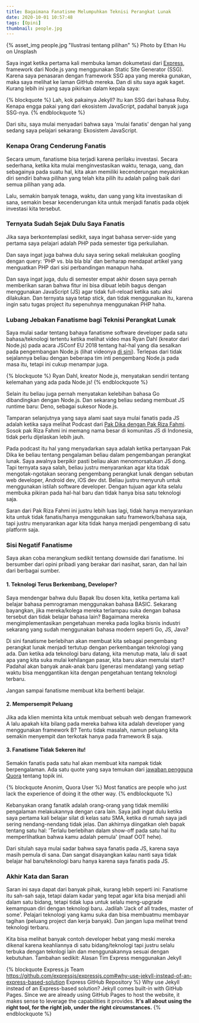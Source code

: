```yaml
---
title: Bagaimana Fanatisme Melumpuhkan Teknisi Perangkat Lunak
date: 2020-10-01 10:57:48
tags: [Opini]
thumbnail: people.jpg
---
```

{% asset_img people.jpg "Ilustrasi tentang pilihan" %}
Photo by Ethan Hu on Unsplash

Saya ingat ketika pertama kali membuka laman dokumetasi dari [Express](http://expressjs.com/), framework dari Node.js yang menggunakan Static Site Generator (SSG). Karena saya penasaran dengan framework SSG apa yang mereka gunakan, maka saya melihat ke laman GitHub mereka. Dan di situ saya agak kaget. Kurang lebih ini yang saya pikirkan dalam kepala saya:

{% blockquote %}
Lah, kok pakainya Jekyll? Itu kan SSG dari bahasa Ruby. Kenapa engga pakai yang dari ekosistem JavaScript, padahal banyak juga SSG-nya.
{% endblockquote %}

Dari situ, saya mulai menyadari bahwa saya 'mulai fanatis' dengan hal yang sedang saya pelajari sekarang: Ekosistem JavaScript.

### Kenapa Orang Cenderung Fanatis
Secara umum, fanatisme bisa terjadi karena perilaku investasi. Secara sederhana, ketika kita mulai menginvestasikan waktu, tenaga, uang, dan sebagainya pada suatu hal, kita akan memiliki kecenderungan meyakinkan diri sendiri bahwa pilihan yang telah kita pilih itu adalah paling baik dari semua pilihan yang ada.

Lalu, semakin banyak tenaga, waktu, dan uang yang kita investasikan di sana, semakin besar kecenderungan kita untuk menjadi fanatis pada objek investasi kita tersebut.

### Ternyata Sudah Sejak Dulu Saya Fanatis
Jika saya berkontemplasi sedikit, saya ingat bahasa server-side yang pertama saya pelajari adalah PHP pada semester tiga perkuliahan.

Dan saya ingat juga bahwa dulu saya sering sekali melakukan googling dengan query: 'PHP vs. bla bla bla' dan berharap mendapat artikel yang menguatkan PHP dari sisi perbandingan manapun haha.

Dan saya ingat juga, dulu di semester empat akhir dosen saya pernah memberikan saran bahwa fitur ini bisa dibuat lebih bagus dengan menggunakan JavaScript (JS) agar tidak full-reload ketika satu aksi dilakukan. Dan ternyata saya tetap stick, dan tidak menggunakan itu, karena ingin satu tugas project itu sepenuhnya menggunakan PHP haha.

### Lubang Jebakan Fanatisme bagi Teknisi Perangkat Lunak
Saya mulai sadar tentang bahaya fanatisme software developer pada satu bahasa/teknologi tertentu ketika melihat video mas Ryan Dahl (kreator dari Node.js) pada acara JSConf EU 2018 tentang hal-hal yang dia sesalkan pada pengembangan Node.js (lihat videonya [di sini](https://www.youtube.com/watch?v=M3BM9TB-8yA)). Terlepas dari tidak sejalannya beliau dengan beberapa tim inti pengembang Node.js pada masa itu, tetapi ini cukup menampar juga.

{% blockquote %}
Ryan Dahl, kreator Node.js, menyatakan sendiri tentang kelemahan yang ada pada Node.js!
{% endblockquote %}

Selain itu beliau juga pernah menyatakan kelebihan bahasa Go dibandingkan dengan Node.js. Dan sekarang beliau sedang membuat JS runtime baru: Deno, sebagai sukesor Node.js.

Tamparan selanjutnya yang saya alami saat saya mulai fanatis pada JS adalah ketika saya melihat Podcast dari [Pak Dika dengan Pak Riza Fahmi](https://www.youtube.com/watch?v=ohL5VIHs36s). Sosok pak Riza Fahmi ini memang nama besar di komunitas JS di Indonesia, tidak perlu dijelaskan lebih jauh.

Pada podcast itu hal yang menyadarkan saya adalah ketika pertanyaan Pak Dika ke beliau tentang pengalaman beliau dalam pengembangan perangkat lunak. Saya awalnya berpikir pasti beliau akan menomorsatukan JS dong. Tapi ternyata saya salah, beliau justru menyarankan agar kita tidak mengotak-ngotakan seorang pengembang perangkat lunak dengan sebutan web developer, Android dev, iOS dev dst. Beliau justru menyuruh untuk menggunakan istilah software developer. Dengan tujuan agar kita selalu membuka pikiran pada hal-hal baru dan tidak hanya bisa satu teknologi saja.

Saran dari Pak Riza Fahmi ini justru lebih luas lagi, tidak hanya menyarankan kita untuk tidak fanatis/hanya menggunakan satu framework/bahasa saja, tapi justru menyarankan agar kita tidak hanya menjadi pengembang di satu platform saja.

### Sisi Negatif Fanatisme
Saya akan coba merangkum sedikit tentang downside dari fanatisme. Ini bersumber dari opini pribadi yang berakar dari nasihat, saran, dan hal lain dari berbagai sumber.

#### 1. Teknologi Terus Berkembang, Developer?
Saya mendengar bahwa dulu Bapak Ibu dosen kita, ketika pertama kali belajar bahasa pemrograman menggunakan bahasa BASIC. Sekarang bayangkan, jika mereka/kolega mereka terlampau suka dengan bahasa tersebut dan tidak belajar bahasa lain? Bagaimana mereka mengimplementasikan pengetahuan mereka pada logika bisnis industri sekarang yang sudah menggunakan bahasa modern seperti Go, JS, Java?

Di sini fanatisme berlebihan akan membuat kita sebagai pengembang perangkat lunak menjadi tertutup dengan perkembangan teknologi yang ada. Dan ketika ada teknologi baru datang, kita menutup mata, lalu di saat apa yang kita suka mulai kehilangan pasar, kita baru akan memulai start? Padahal akan banyak anak-anak baru (generasi mendatang) yang setiap waktu bisa menggantikan kita dengan pengetahuan tentang teknologi terbaru.

Jangan sampai fanatisme membuat kita berhenti belajar.

#### 2. Mempersempit Peluang
Jika ada klien meminta kita untuk membuat sebuah web dengan framework A lalu apakah kita bilang pada mereka bahwa kita adalah developer yang menggunakan framework B? Tentu tidak masalah, namun peluang kita semakin menyempit dan terkotak hanya pada framework B saja.

#### 3. Fanatisme Tidak Sekeren itu!
Semakin fanatis pada satu hal akan membuat kita nampak tidak berpengalaman. Ada satu quote yang saya temukan dari [jawaban pengguna Quora](https://www.quora.com/Why-are-most-developers-fanatic-of-a-programming-language) tentang topik ini.

{% blockquote Anonim, Quora User %}
Most fanatics are people who just lack the experience of doing it the other way.
{% endblockquote %}

Kebanyakan orang fanatik adalah orang-orang yang tidak memiliki pengalaman melakukannya dengan cara lain. Saya jadi ingat dulu ketika saya pertama kali belajar silat di kelas satu SMA, ketika di rumah saya jadi sering nendang-nendang tidak jelas. Dan akhirnya diingatkan oleh bapak tentang satu hal: 'Terlalu berlebihan dalam show-off pada satu hal itu memperlihatkan bahwa kamu adalah pemula' (maaf OOT hehe).

Dari situlah saya mulai sadar bahwa saya fanatis pada JS, karena saya masih pemula di sana. Dan sangat disayangkan kalau nanti saya tidak belajar hal baru/teknologi baru hanya karena saya fanatis pada JS.

### Akhir Kata dan Saran
Saran ini saya dapat dari banyak pihak, kurang lebih seperti ini: Fanatisme itu sah-sah saja, tetapi dalam kadar yang tepat agar kita bisa menjadi ahli dalam satu bidang, tetapi tidak lupa untuk selalu meng-upgrade kemampuan diri dengan teknologi baru. Jadilah 'Jack of all trades, master of some'. Pelajari teknologi yang kamu suka dan bisa membuatmu membayar tagihan (peluang project dan kerja banyak). Dan jangan lupa melihat trend teknologi terbaru.

Kita bisa melihat banyak contoh developer hebat yang meski mereka dikenal karena keahliannya di satu bidang/teknologi tapi justru selalu terbuka dengan teknlogi lain dan menggunakannya sesuai dengan kebutuhan. Tambahan sedikit: Alasan Tim Express menggunakan Jekyll

{% blockquote Express.js Team https://github.com/expressjs/expressjs.com#why-use-jekyll-instead-of-an-express-based-solution Express GitHub Repository %}
Why use Jekyll instead of an Express-based solution? Jekyll comes built-in with GitHub Pages. Since we are already using GitHub Pages to host the website, it makes sense to leverage the capabilities it provides. **It's all about using the right tool, for the right job, under the right circumstances.**
{% endblockquote %}
